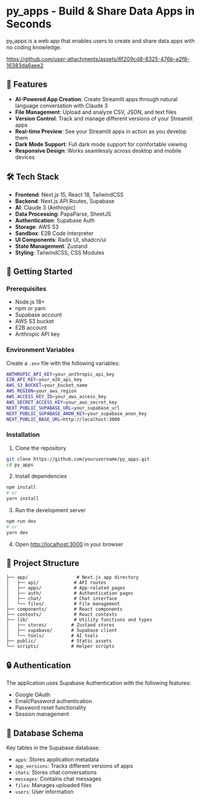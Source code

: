 # py_apps - Build & Share Data Apps in Seconds

py_apps is a web app that enables users to create and share data apps with no coding knowledge.



https://github.com/user-attachments/assets/6f209cd8-8325-476b-a2f8-16383da6aee2



## 🌟 Features

- **AI-Powered App Creation**: Create Streamlit apps through natural language conversation with Claude 3
- **File Management**: Upload and analyze CSV, JSON, and text files
- **Version Control**: Track and manage different versions of your Streamlit apps
- **Real-time Preview**: See your Streamlit apps in action as you develop them
- **Dark Mode Support**: Full dark mode support for comfortable viewing
- **Responsive Design**: Works seamlessly across desktop and mobile devices

## 🛠 Tech Stack

- **Frontend**: Next.js 15, React 18, TailwindCSS
- **Backend**: Next.js API Routes, Supabase
- **AI**: Claude 3 (Anthropic)
- **Data Processing**: PapaParse, SheetJS
- **Authentication**: Supabase Auth
- **Storage**: AWS S3
- **Sandbox**: E2B Code Interpreter
- **UI Components**: Radix UI, shadcn/ui
- **State Management**: Zustand
- **Styling**: TailwindCSS, CSS Modules

## 🚀 Getting Started

### Prerequisites

- Node.js 18+
- npm or yarn
- Supabase account
- AWS S3 bucket
- E2B account
- Anthropic API key

### Environment Variables

Create a `.env` file with the following variables:

```bash
ANTHROPIC_API_KEY=your_anthropic_api_key
E2B_API_KEY=your_e2b_api_key
AWS_S3_BUCKET=your_bucket_name
AWS_REGION=your_aws_region
AWS_ACCESS_KEY_ID=your_aws_access_key
AWS_SECRET_ACCESS_KEY=your_aws_secret_key
NEXT_PUBLIC_SUPABASE_URL=your_supabase_url
NEXT_PUBLIC_SUPABASE_ANON_KEY=your_supabase_anon_key
NEXT_PUBLIC_BASE_URL=http://localhost:3000
```

### Installation

1. Clone the repository
```bash
git clone https://github.com/yourusername/py_apps.git
cd py_apps
```

2. Install dependencies
```bash
npm install
# or
yarn install
```

3. Run the development server
```bash
npm run dev
# or
yarn dev
```

4. Open [http://localhost:3000](http://localhost:3000) in your browser

## 📁 Project Structure

```
├── app/                  # Next.js app directory
│   ├── api/             # API routes
│   ├── apps/            # App-related pages
│   ├── auth/            # Authentication pages
│   ├── chat/            # Chat interface
│   └── files/           # File management
├── components/          # React components
├── contexts/            # React contexts
├── lib/                 # Utility functions and types
│   ├── stores/         # Zustand stores
│   ├── supabase/       # Supabase client
│   └── tools/          # AI tools
├── public/             # Static assets
└── scripts/            # Helper scripts
```

## 🔒 Authentication

The application uses Supabase Authentication with the following features:
- Google OAuth
- Email/Password authentication
- Password reset functionality
- Session management

## 💾 Database Schema

Key tables in the Supabase database:
- `apps`: Stores application metadata
- `app_versions`: Tracks different versions of apps
- `chats`: Stores chat conversations
- `messages`: Contains chat messages
- `files`: Manages uploaded files
- `users`: User information
